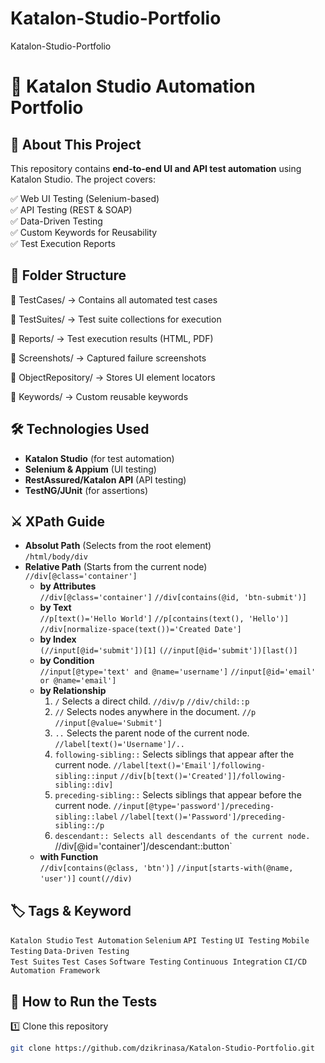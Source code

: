 # Katalon-Studio-Portfolio
Katalon-Studio-Portfolio

# 🚀 Katalon Studio Automation Portfolio  

## 📌 About This Project  
This repository contains **end-to-end UI and API test automation** using Katalon Studio. The project covers:

✅ Web UI Testing (Selenium-based)  
✅ API Testing (REST & SOAP)  
✅ Data-Driven Testing  
✅ Custom Keywords for Reusability  
✅ Test Execution Reports
  

## 📂 Folder Structure  
📂 TestCases/ → Contains all automated test cases

📂 TestSuites/ → Test suite collections for execution

📂 Reports/ → Test execution results (HTML, PDF)

📂 Screenshots/ → Captured failure screenshots

📂 ObjectRepository/ → Stores UI element locators

📂 Keywords/ → Custom reusable keywords

## 🛠️ Technologies Used  
- **Katalon Studio** (for test automation)  
- **Selenium & Appium** (UI testing)  
- **RestAssured/Katalon API** (API testing)  
- **TestNG/JUnit** (for assertions)

## ⚔️ XPath Guide   
- **Absolut Path** (Selects from the root element)  
  `/html/body/div`  
- **Relative Path** (Starts from the current node)  
  `//div[@class='container']`  
  - **by Attributes**  
     `//div[@class='container']` `//div[contains(@id, 'btn-submit')]`  
  - **by Text**  
     `//p[text()='Hello World']` `//p[contains(text(), 'Hello')]` `//div[normalize-space(text())='Created Date']`  
  - **by Index**  
     `(//input[@id='submit'])[1]` `(//input[@id='submit'])[last()]`  
  - **by Condition**  
    `//input[@type='text' and @name='username']` `//input[@id='email' or @name='email']`  
  - **by Relationship**  
    1. `/` Selects a direct child. `//div/p` `//div/child::p`  
    2. `//` Selects nodes anywhere in the document. `//p` `//input[@value='Submit']`  
    3. `..` Selects the parent node of the current node. `//label[text()='Username']/..`  
    4. `following-sibling::` Selects siblings that appear after the current node.  `//label[text()='Email']/following-sibling::input` `//div[b[text()='Created']]/following-sibling::div]`  
    5. `preceding-sibling::` Selects siblings that appear before the current node.  `//input[@type='password']/preceding-sibling::label` `//label[text()='Password']/preceding-sibling::/p`  
    6. `descendant:: Selects all descendants of the current node.  `//div[@id='container']/descendant::button`  
  - **with Function**  
    `//div[contains(@class, 'btn')]` `//input[starts-with(@name, 'user')]` `count(//div)`  
    
## 🏷️ Tags & Keyword
`Katalon Studio` `Test Automation` `Selenium` `API Testing` `UI Testing` `Mobile Testing` `Data-Driven Testing`  
`Test Suites` `Test Cases` `Software Testing` `Continuous Integration` `CI/CD` `Automation Framework`  

## 🚀 How to Run the Tests  
1️⃣ Clone this repository  
```bash
git clone https://github.com/dzikrinasa/Katalon-Studio-Portfolio.git

